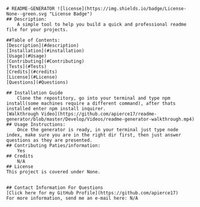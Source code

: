 
    # README-GENERATOR ![license](https://img.shields.io/badge/License-None--green.svg "License Badge")
    ## Description:
        A simple tool to help you build a quick and professional readme file for your projects.
    
    ##Table of Contents:
    [Description](#description)
    [Installation](#installation)
    [Usage](#Usage)
    [Contributing](#Contributing)
    [Tests](#Tests)
    [Credits](#credits)
    [License](#License)
    [Questions](#Questions)

    ## Installation Guide
        Clone the repostitory, go into your terminal and type npm install(some machines require a different command), after thats installed enter npm install inquirer.
    [Walkthrough Video](https://github.com/apierce17/readme-generator/blob/master/Develop/Videos/readme-generator-walkthrough.mp4)
    ## Usage Instructions:
        Once the generator is ready, in your terminal just type node index, make sure you are in the right dir first, then just answer questions as they are presented.
    ## Contributing Paties/information:
        Yes
    ## Credits
        N/A
    ## License
    This project is covered under None.


    ## Contact Information For Questions
    [Click here for my GitHub Profile](https://github.com/apierce17)
    For more information, send me an e-mail here: N/A

    
